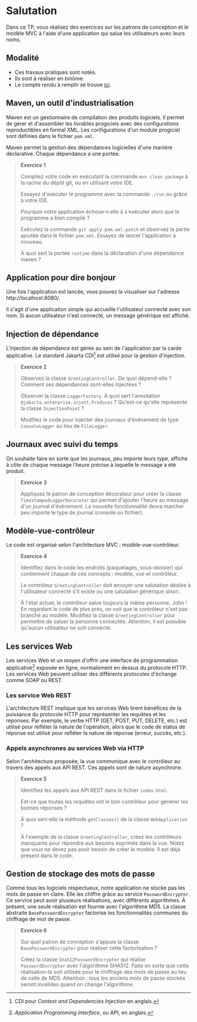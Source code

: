 # Salutation
Dans ce TP, vous réalisez des exercices sur les patrons de conception et le modèle MVC à l'aide d'une application qui salue les utilisateurs avec leurs noms.

## Modalité
* Ces travaux pratiques sont notés.
* Ils sont à réaliser en binôme.
* Le compte rendu à remplir se trouve [ici](Rapport.md).

## Maven, un outil d'industrialisation
Maven est un gestionnaire de compilation des produits logiciels.
Il permet de gérer et d'assembler les livrables progiciels avec des configurations reproductibles en formal XML.
Les configurations d'un module progiciel sont définies dans le fichier `pom.xml`.

Maven permet la gestion des dépendances logicielles d'une manière déclarative. Chaque dépendance a une portée.

> **Exercice 1**
>
> Compilez votre code en exécutant la commande `mvn clean package` à la racine du dépôt git, ou en utilisant votre IDE.
> 
> Essayez d'exécuter le programme avec la commande `./run` ou grâce à votre IDE.
> 
> Pourquoi notre application échoue-t-elle à s'exécuter alors que le programme a bien compilé ?
> 
> Exécutez la commande `git apply pom.xml.patch` et observez la partie ajoutée dans le fichier `pom.xml`.
> Essayez de lancer l'application à nouveau.
> 
> À quoi sert la portée `runtime` dans la déclaration d'une dépendance maven ?


## Application pour dire bonjour
Une fois l'application est lancée, vous pouvez la visualiser sur l'adresse http://localhost:8080/.

Il s'agit d'une application simple qui accueille l'utilisateur connecté avec son nom. Si aucun utilisateur n'est connecté, un message générique est affiché.

## Injection de dépendance
L'injection de dépendance est gérée au sein de l'application par la carde applicative. Le standard Jakarta CDI[^2] est utilisé pour la gestion d'injection.

> **Exercice 2**
> 
> Observez la classe `GreetingController`. De quoi dépend-elle ? Comment ses dépendances sont-elles injectées ?
> 
> Observer la classe `LoggerFactory`.
> À quoi sert l'annotation `@jakarta.enterprise.inject.Produces` ?
> Qu'est-ce qu'elle représente la classe `InjectionPoint` ?
> 
> Modifiez le code pour injecter des journaux d'événement de type `ConsoleLogger` au lieu de `FileLogger`.

## Journaux avec suivi du temps
On souhaite faire en sorte que les journaux, peu importe leurs type, affiche à côte de chaque message l'heure précise à laquelle le message a été produit.

> **Exercice 3**
>
> Appliquez le patron de conception décorateur pour créer la classe `TimestampedLoggerDecorator` qui permet d'ajouter l'heure au message d'un journal d'événement. 
> La nouvelle fonctionnalité devra marcher peu importe le type de journal (console ou fichier).

## Modèle-vue-contrôleur
Le code est organisé selon l'architecture MVC : modèle-vue-contrôleur.

> **Exercice 4**
>
> Identifiez dans le code les endroits (paquetages, sous-dossier) qui contiennent chaque de ces concepts : modèle, vue et contrôleur.
> 
> Le contrôleur `GreetingController` doit envoyer une salutation dédiée à l'utilisateur connecté s'il existe ou une salutation générique sinon.
> 
> À l'état actuel, le contrôleur salue toujours la même personne, John ! En regardant le code de plus prés, on voit que le contrôleur n'est pas branché au modèle.
> Modifiez la classe `GreetingController` pour permettre de saluer la personne connectée.
> Attention, il est possible qu'aucun utilisateur ne soit connecté.

## Les services Web
Les services Web et un moyen d'offrir une interface de programmation applicative[^1] exposée en ligne, normalement en dessus du protocole HTTP.
Les services Web peuvent utiliser des différents protocoles d'échange comme SOAP ou REST.

### Les service Web REST
L'architecture REST implique que les services Web tirent bénéfices de la puissance du protocole HTTP pour représenter les requêtes et les réponses.
Par exemple, le verbe HTTP (GET, POST, PUT, DELETE, etc.) est utilisé pour refléter la nature de l'opération, alors que le code de status de réponse est utilisé pour refléter la nature de réponse (erreur, succès, etc.).

### Appels asynchrones au services Web via HTTP
Selon l'architecture proposée, la vue communique avec le contrôleur au travers des appels aux API REST. Ces appels sont de nature asynchrone.

> **Exercice 5**
>
> Identifiez les appels aux API REST dans le fichier `index.html`.
> 
> Est-ce que toutes les requêtes ont le bon contrôleur pour générer les bonnes réponses ?
> 
> À quoi sert-elle la méthode `getClasses()` de la classe `WebApplication` ?
> 
> À l'exemple de la classe `GreetingController`, créez les contrôleurs manquants pour répondre aux besoins exprimés dans la vue.
> Notez que vous ne devez pas avoir besoin de créer le modèle. Il est déjà présent dans le code.

## Gestion de stockage des mots de passe
Comme tous les logiciels respectueux, notre application ne stocke pas les mots de passe en claire.
Elle les chiffre grâce au service `PasswordEncrypter`.
Ce service peut avoir plusieurs réalisations, avec différents algorithmes.
À présent, une seule réalisation est fournie avec l'algorithme MD5.
La classe abstraite `BasePasswordEncrypter` factorise les fonctionnalités communes du chiffrage de mot de passe.

> **Exercice 6**
>
> Sur quel patron de conception s'appuie la classe `BasePasswordEncrypter` pour réaliser cette factorisation ? 
>
> Créez la classe `Sha512PasswordEncrypter` qui réalise `PasswordEncrypter` avec l'algorithme SHA512.
> Faite en sorte que cette réalisation-là soit utilisée pour le chiffrage des mots de passe au lieu de celle de MD5.
> Attention : tous les anciens mots de passe stockés seront invalides quand on change l'algorithme.

[^1]: *Application Programming Interface*, ou API, en anglais.
[^2]: CDI pour *Context and Dependencies Injection* en anglais.

